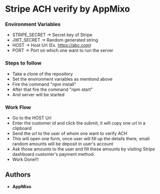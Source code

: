 # Stripe ACH verify by AppMixo

### Environment Variables

- STRIPE_SECRET -> Secret key of Stripe
- JWT_SECRET -> Random generated string 
- HOST -> Host Url (Ex. https://abc.com)
- PORT -> Port on which one want to run the server

### Steps to follow

- Take a clone of the repository
- Set the environment variables as mentiond above
- Fire the command "npm install"
- After that fire the command "npm start"
- And server will be started

### Work Flow

- Go to the HOST Url
- Enter the customer id and click the submit, it will copy one url in a clipboard
- Send the url to the user of whom one want to verify ACH
- This will open one form, once user will fill up the details there, small random amounts will be deposit in user's account
- Ask those amounts to the user and fill these amounts by visiting Stripe dashboard customer's payment method.
- Work Done!!!


## Authors

* **AppMixo** 

